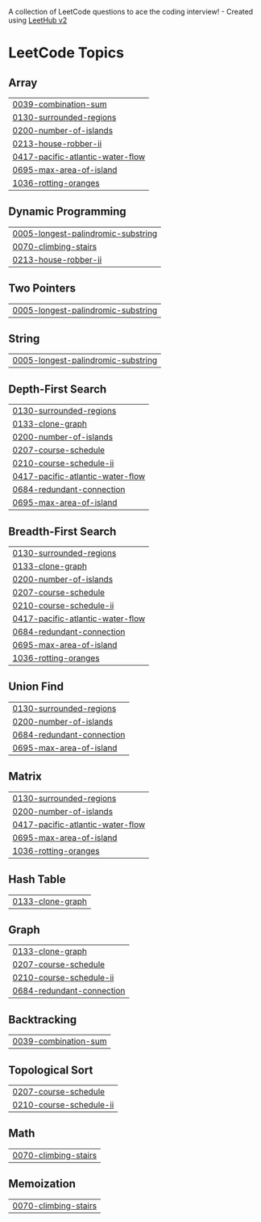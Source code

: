A collection of LeetCode questions to ace the coding interview! - Created using [LeetHub v2](https://github.com/arunbhardwaj/LeetHub-2.0)
<!---LeetCode Topics Start-->
# LeetCode Topics
## Array
|  |
| ------- |
| [0039-combination-sum](https://github.com/algoriminseo/NeetCode-Problems/tree/master/0039-combination-sum) |
| [0130-surrounded-regions](https://github.com/algoriminseo/NeetCode-Problems/tree/master/0130-surrounded-regions) |
| [0200-number-of-islands](https://github.com/algoriminseo/NeetCode-Problems/tree/master/0200-number-of-islands) |
| [0213-house-robber-ii](https://github.com/algoriminseo/NeetCode-Problems/tree/master/0213-house-robber-ii) |
| [0417-pacific-atlantic-water-flow](https://github.com/algoriminseo/NeetCode-Problems/tree/master/0417-pacific-atlantic-water-flow) |
| [0695-max-area-of-island](https://github.com/algoriminseo/NeetCode-Problems/tree/master/0695-max-area-of-island) |
| [1036-rotting-oranges](https://github.com/algoriminseo/NeetCode-Problems/tree/master/1036-rotting-oranges) |
## Dynamic Programming
|  |
| ------- |
| [0005-longest-palindromic-substring](https://github.com/algoriminseo/NeetCode-Problems/tree/master/0005-longest-palindromic-substring) |
| [0070-climbing-stairs](https://github.com/algoriminseo/NeetCode-Problems/tree/master/0070-climbing-stairs) |
| [0213-house-robber-ii](https://github.com/algoriminseo/NeetCode-Problems/tree/master/0213-house-robber-ii) |
## Two Pointers
|  |
| ------- |
| [0005-longest-palindromic-substring](https://github.com/algoriminseo/NeetCode-Problems/tree/master/0005-longest-palindromic-substring) |
## String
|  |
| ------- |
| [0005-longest-palindromic-substring](https://github.com/algoriminseo/NeetCode-Problems/tree/master/0005-longest-palindromic-substring) |
## Depth-First Search
|  |
| ------- |
| [0130-surrounded-regions](https://github.com/algoriminseo/NeetCode-Problems/tree/master/0130-surrounded-regions) |
| [0133-clone-graph](https://github.com/algoriminseo/NeetCode-Problems/tree/master/0133-clone-graph) |
| [0200-number-of-islands](https://github.com/algoriminseo/NeetCode-Problems/tree/master/0200-number-of-islands) |
| [0207-course-schedule](https://github.com/algoriminseo/NeetCode-Problems/tree/master/0207-course-schedule) |
| [0210-course-schedule-ii](https://github.com/algoriminseo/NeetCode-Problems/tree/master/0210-course-schedule-ii) |
| [0417-pacific-atlantic-water-flow](https://github.com/algoriminseo/NeetCode-Problems/tree/master/0417-pacific-atlantic-water-flow) |
| [0684-redundant-connection](https://github.com/algoriminseo/NeetCode-Problems/tree/master/0684-redundant-connection) |
| [0695-max-area-of-island](https://github.com/algoriminseo/NeetCode-Problems/tree/master/0695-max-area-of-island) |
## Breadth-First Search
|  |
| ------- |
| [0130-surrounded-regions](https://github.com/algoriminseo/NeetCode-Problems/tree/master/0130-surrounded-regions) |
| [0133-clone-graph](https://github.com/algoriminseo/NeetCode-Problems/tree/master/0133-clone-graph) |
| [0200-number-of-islands](https://github.com/algoriminseo/NeetCode-Problems/tree/master/0200-number-of-islands) |
| [0207-course-schedule](https://github.com/algoriminseo/NeetCode-Problems/tree/master/0207-course-schedule) |
| [0210-course-schedule-ii](https://github.com/algoriminseo/NeetCode-Problems/tree/master/0210-course-schedule-ii) |
| [0417-pacific-atlantic-water-flow](https://github.com/algoriminseo/NeetCode-Problems/tree/master/0417-pacific-atlantic-water-flow) |
| [0684-redundant-connection](https://github.com/algoriminseo/NeetCode-Problems/tree/master/0684-redundant-connection) |
| [0695-max-area-of-island](https://github.com/algoriminseo/NeetCode-Problems/tree/master/0695-max-area-of-island) |
| [1036-rotting-oranges](https://github.com/algoriminseo/NeetCode-Problems/tree/master/1036-rotting-oranges) |
## Union Find
|  |
| ------- |
| [0130-surrounded-regions](https://github.com/algoriminseo/NeetCode-Problems/tree/master/0130-surrounded-regions) |
| [0200-number-of-islands](https://github.com/algoriminseo/NeetCode-Problems/tree/master/0200-number-of-islands) |
| [0684-redundant-connection](https://github.com/algoriminseo/NeetCode-Problems/tree/master/0684-redundant-connection) |
| [0695-max-area-of-island](https://github.com/algoriminseo/NeetCode-Problems/tree/master/0695-max-area-of-island) |
## Matrix
|  |
| ------- |
| [0130-surrounded-regions](https://github.com/algoriminseo/NeetCode-Problems/tree/master/0130-surrounded-regions) |
| [0200-number-of-islands](https://github.com/algoriminseo/NeetCode-Problems/tree/master/0200-number-of-islands) |
| [0417-pacific-atlantic-water-flow](https://github.com/algoriminseo/NeetCode-Problems/tree/master/0417-pacific-atlantic-water-flow) |
| [0695-max-area-of-island](https://github.com/algoriminseo/NeetCode-Problems/tree/master/0695-max-area-of-island) |
| [1036-rotting-oranges](https://github.com/algoriminseo/NeetCode-Problems/tree/master/1036-rotting-oranges) |
## Hash Table
|  |
| ------- |
| [0133-clone-graph](https://github.com/algoriminseo/NeetCode-Problems/tree/master/0133-clone-graph) |
## Graph
|  |
| ------- |
| [0133-clone-graph](https://github.com/algoriminseo/NeetCode-Problems/tree/master/0133-clone-graph) |
| [0207-course-schedule](https://github.com/algoriminseo/NeetCode-Problems/tree/master/0207-course-schedule) |
| [0210-course-schedule-ii](https://github.com/algoriminseo/NeetCode-Problems/tree/master/0210-course-schedule-ii) |
| [0684-redundant-connection](https://github.com/algoriminseo/NeetCode-Problems/tree/master/0684-redundant-connection) |
## Backtracking
|  |
| ------- |
| [0039-combination-sum](https://github.com/algoriminseo/NeetCode-Problems/tree/master/0039-combination-sum) |
## Topological Sort
|  |
| ------- |
| [0207-course-schedule](https://github.com/algoriminseo/NeetCode-Problems/tree/master/0207-course-schedule) |
| [0210-course-schedule-ii](https://github.com/algoriminseo/NeetCode-Problems/tree/master/0210-course-schedule-ii) |
## Math
|  |
| ------- |
| [0070-climbing-stairs](https://github.com/algoriminseo/NeetCode-Problems/tree/master/0070-climbing-stairs) |
## Memoization
|  |
| ------- |
| [0070-climbing-stairs](https://github.com/algoriminseo/NeetCode-Problems/tree/master/0070-climbing-stairs) |
<!---LeetCode Topics End-->